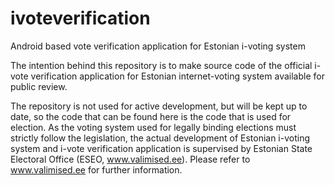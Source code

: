 ivoteverification
=================

Android based vote verification application for Estonian i-voting system

The intention behind this repository is to make source code of the official i-vote verification application for Estonian internet-voting system available for public review.

The repository is not used for active development, but will be kept up to date, so the code that can be found here is the code that is used for election. As the voting system used for legally binding elections must strictly follow the legislation, the actual development of Estonian i-voting system and i-vote verification application is supervised by Estonian State Electoral Office (ESEO, www.valimised.ee). Please refer to www.valimised.ee for further information.
